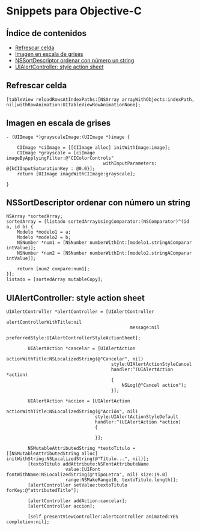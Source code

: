# Snippets para Objective-C

## Índice de contenidos

- [Refrescar celda](#refrescar-celda)
- [Imagen en escala de grises](#imagen-en-escala-de-grises)
- [NSSortDescriptor ordenar con número un string](#NSSortDescriptor-ordenar-con-número-un-string)
- [UIAlertController: style action sheet](#UIAlertController-style-action-sheet)


## Refrescar celda

```
[tableView reloadRowsAtIndexPaths:[NSArray arrayWithObjects:indexPath, nil]withRowAnimation:UITableViewRowAnimationNone];
```

## Imagen en escala de grises

```
- (UIImage *)grayscaleImage:(UIImage *)image {

	CIImage *ciImage = [[CIImage alloc] initWithImage:image];
	CIImage *grayscale = [ciImage imageByApplyingFilter:@"CIColorControls"
									withInputParameters: @{kCIInputSaturationKey : @0.0}];
	return [UIImage imageWithCIImage:grayscale];

}
```

## NSSortDescriptor ordenar con número un string

```
NSArray *sortedArray;
sortedArray = [listado sortedArrayUsingComparator:(NSComparator)^(id a, id b) {
	Modelo *modelo1 = a;
	Modelo *modelo2 = b;
	NSNumber *num1 = [NSNumber numberWithInt:[modelo1.stringAComparar intValue]];
	NSNumber *num2 = [NSNumber numberWithInt:[modelo2.stringAComparar intValue]];

	return [num2 compare:num1];
}];
listado = [sortedArray mutableCopy];
```

## UIAlertController: style action sheet

```
UIAlertController *alertController = [UIAlertController
											  alertControllerWithTitle:nil
											  message:nil
											  preferredStyle:UIAlertControllerStyleActionSheet];
		
		UIAlertAction *cancelar = [UIAlertAction
									   actionWithTitle:NSLocalizedString(@"Cancelar", nil)
									   style:UIAlertActionStyleCancel
									   handler:^(UIAlertAction *action)
									   {
										   NSLog(@"Cancel action");
									   }];
		
		UIAlertAction *accion = [UIAlertAction
								 actionWithTitle:NSLocalizedString(@"Acción", nil)
								 style:UIAlertActionStyleDefault
								 handler:^(UIAlertAction *action)
								 {
									
								 }];
		
		NSMutableAttributedString *textoTitulo = [[NSMutableAttributedString alloc] initWithString:NSLocalizedString(@"Título...", nil)];
		[textoTitulo addAttribute:NSFontAttributeName
					  value:[UIFont fontWithName:NSLocalizedString(@"tipoLetra", nil) size:19.0]
					  range:NSMakeRange(0, textoTitulo.length)];
		[alertController setValue:textoTitulo forKey:@"attributedTitle"];
		
		[alertController addAction:cancelar];
		[alertController accion];
		
		[self presentViewController:alertController animated:YES completion:nil];
```

